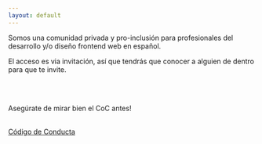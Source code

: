 ```yaml
---
layout: default
---
```


<div class="c-text">
  <div class="c-text__large">
    <p>Somos una comunidad privada y pro-inclusión para profesionales del desarrollo y/o diseño frontend web en español.</p>
    <p>El acceso es via invitación, así que tendrás que conocer a alguien de dentro para que te invite.</p>
  </div>
</div>

<br/>
<br/>

<div class="center">
  <div class="c-text">
    <p>Asegúrate de mirar bien el CoC antes!</p>
    <br/>
  </div>
  <a class="c-button" href="/codigo-de-conducta">Código de Conducta</a>
</div>